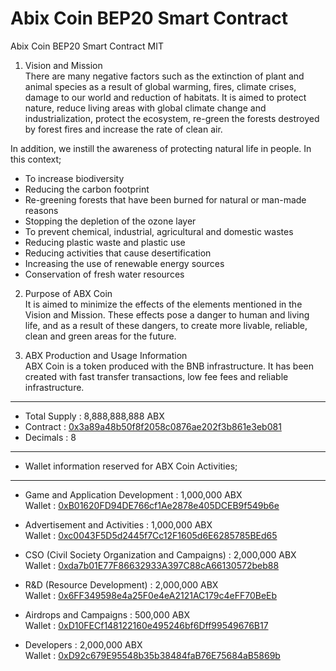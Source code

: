 # Abix Coin BEP20 Smart Contract
Abix Coin BEP20 Smart Contract MIT

1. Vision and Mission<br>
There are many negative factors such as the extinction of plant and animal species as a
result of global warming, fires, climate crises, damage to our world and reduction of habitats. It is
aimed to protect nature, reduce living areas with global climate change and industrialization,
protect the ecosystem, re-green the forests destroyed by forest fires and increase the rate of clean
air.

In addition, we instill the awareness of protecting natural life in people.
In this context;
- To increase biodiversity
- Reducing the carbon footprint
- Re-greening forests that have been burned for natural or man-made reasons
- Stopping the depletion of the ozone layer
- To prevent chemical, industrial, agricultural and domestic wastes
- Reducing plastic waste and plastic use
- Reducing activities that cause desertification
- Increasing the use of renewable energy sources
- Conservation of fresh water resources

2. Purpose of ABX Coin<br>
It is aimed to minimize the effects of the elements mentioned in the Vision and Mission. These
effects pose a danger to human and living life, and as a result of these dangers, to create more
livable, reliable, clean and green areas for the future.

3. ABX Production and Usage Information<br>
ABX Coin is a token produced with the BNB infrastructure. It has been created with fast transfer
transactions, low fee fees and reliable infrastructure.

-----------------------------------------------------------------------------------------------------------------------------------------
- Total Supply : 8,888,888,888 ABX<br>
- Contract : <a href="https://bscscan.com/token/0x3a89a48b50f8f2058c0876ae202f3b861e3eb081#code">0x3a89a48b50f8f2058c0876ae202f3b861e3eb081</a><br>
- Decimals : 8
-----------------------------------------------------------------------------------------------------------------------------------------

- Wallet information reserved for ABX Coin Activities;
-----------------------------------------------------------------------------------------------------------------------------------------
- Game and Application Development : 1,000,000 ABX<br>
Wallet : <a href="https://bscscan.com/address/0xB01620FD94DE766cf1Ae2878e405DCEB9f549b6e">0xB01620FD94DE766cf1Ae2878e405DCEB9f549b6e</a>

- Advertisement and Activities : 1,000,000 ABX<br>
Wallet : <a href="https://bscscan.com/address/0xc0043F5D5d2445f7Cc12F1605d6E6285785BEd65">0xc0043F5D5d2445f7Cc12F1605d6E6285785BEd65</a>

- CSO (Civil Society Organization and Campaigns) : 2,000,000 ABX<br>
Wallet : <a href="https://bscscan.com/address/0xda7b01E77F86632933A397C88cA66130572beb88">0xda7b01E77F86632933A397C88cA66130572beb88</a>

- R&D (Resource Development) : 2,000,000 ABX<br>
Wallet : <a href="https://bscscan.com/address/0x6FF349598e4a25F0e4eA2121AC179c4eFF70BeEb">0x6FF349598e4a25F0e4eA2121AC179c4eFF70BeEb</a>

- Airdrops and Campaigns : 500,000 ABX<br>
Wallet : <a href="https://bscscan.com/address/0xD10FECf148122160e495246bf6Dff99549676B17">0xD10FECf148122160e495246bf6Dff99549676B17</a>

- Developers : 2,000,000 ABX<br>
Wallet : <a href="https://bscscan.com/address/0xD92c679E95548b35b38484faB76E75684aB5869b">0xD92c679E95548b35b38484faB76E75684aB5869b</a>
